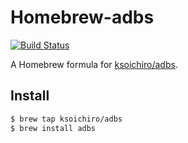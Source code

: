 # Homebrew-adbs

[![Build Status](https://travis-ci.org/ksoichiro/homebrew-adbs.svg)](https://travis-ci.org/ksoichiro/homebrew-adbs)

A Homebrew formula for [ksoichiro/adbs](https://github.com/ksoichiro/adbs).

## Install

```sh
$ brew tap ksoichiro/adbs
$ brew install adbs
```
